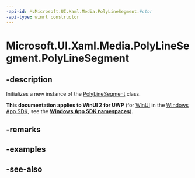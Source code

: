 ```yaml
---
-api-id: M:Microsoft.UI.Xaml.Media.PolyLineSegment.#ctor
-api-type: winrt constructor
---
```


<!-- Method syntax
public PolyLineSegment()
-->

# Microsoft.UI.Xaml.Media.PolyLineSegment.PolyLineSegment

## -description
Initializes a new instance of the [PolyLineSegment](polylinesegment.md) class.

**This documentation applies to WinUI 2 for UWP** (for [WinUI](/windows/apps/winui/winui3/) in the [Windows App SDK](/windows/apps/windows-app-sdk/), see the **[Windows App SDK namespaces](/windows/windows-app-sdk/api/winrt/)**).

## -remarks

## -examples

## -see-also
